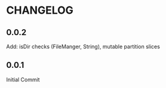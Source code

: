# CHANGELOG

## 0.0.2

Add: isDir checks (FileManger, String), mutable partition slices

## 0.0.1

Initial Commit

